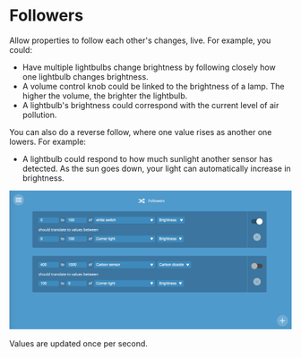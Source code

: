 # Followers

Allow properties to follow each other's changes, live. For example, you could:
- Have multiple lightbulbs change brightness by following closely how one lightbulb changes brightness.
- A volume control knob could be linked to the brightness of a lamp. The higher the volume, the brighter the lightbulb.
- A lightbulb's brightness could correspond with the current level of air pollution.

You can also do a reverse follow, where one value rises as another one lowers. For example:
- A lightbulb could respond to how much sunlight another sensor has detected. As the sun goes down, your light can automatically increase in brightness.

![name-of-you-image](https://github.com/flatsiedatsie/followers-addon/blob/master/followers_screenshot.png?raw=true)

Values are updated once per second.
